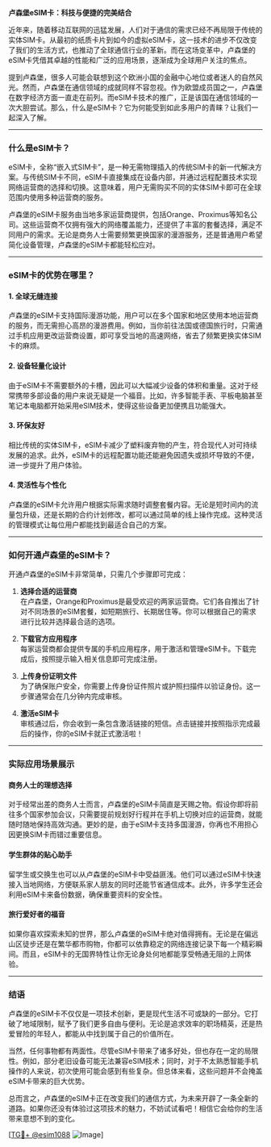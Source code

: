 **卢森堡eSIM卡：科技与便捷的完美结合**

近年来，随着移动互联网的迅猛发展，人们对于通信的需求已经不再局限于传统的实体SIM卡。从最初的纸质卡片到如今的虚拟eSIM卡，这一技术的进步不仅改变了我们的生活方式，也推动了全球通信行业的革新。而在这场变革中，卢森堡的eSIM卡凭借其卓越的性能和广泛的应用场景，逐渐成为全球用户关注的焦点。

提到卢森堡，很多人可能会联想到这个欧洲小国的金融中心地位或者迷人的自然风光。然而，卢森堡在通信领域的成就同样不容忽视。作为欧盟成员国之一，卢森堡在数字经济方面一直走在前列。而eSIM卡技术的推广，正是该国在通信领域的一次大胆尝试。那么，什么是eSIM卡？它为何能受到如此多用户的青睐？让我们一起深入了解。

---

### 什么是eSIM卡？

eSIM卡，全称“嵌入式SIM卡”，是一种无需物理插入的传统SIM卡的新一代解决方案。与传统SIM卡不同，eSIM卡直接集成在设备内部，并通过远程配置技术实现网络运营商的选择和切换。这意味着，用户无需购买不同的实体SIM卡即可在全球范围内使用多种运营商的服务。

卢森堡的eSIM卡服务由当地多家运营商提供，包括Orange、Proximus等知名公司。这些运营商不仅拥有强大的网络覆盖能力，还提供了丰富的套餐选择，满足不同用户的需求。无论是商务人士需要频繁更换国家的漫游服务，还是普通用户希望简化设备管理，卢森堡的eSIM卡都能轻松应对。

---

### eSIM卡的优势在哪里？

#### 1. **全球无缝连接**
卢森堡的eSIM卡支持国际漫游功能，用户可以在多个国家和地区使用本地运营商的服务，而无需担心高昂的漫游费用。例如，当你前往法国或德国旅行时，只需通过手机应用更改运营商设置，即可享受当地的高速网络，省去了频繁更换实体SIM卡的麻烦。

#### 2. **设备轻量化设计**
由于eSIM卡不需要额外的卡槽，因此可以大幅减少设备的体积和重量。这对于经常携带多部设备的用户来说无疑是一个福音。比如，许多智能手表、平板电脑甚至笔记本电脑都开始采用eSIM技术，使得这些设备更加便携且功能强大。

#### 3. **环保友好**
相比传统的实体SIM卡，eSIM卡减少了塑料废弃物的产生，符合现代人对可持续发展的追求。此外，eSIM卡的远程配置功能还能避免因遗失或损坏导致的不便，进一步提升了用户体验。

#### 4. **灵活性与个性化**
卢森堡的eSIM卡允许用户根据实际需求随时调整套餐内容。无论是短时间内的流量包升级，还是长期的合约计划修改，都可以通过简单的线上操作完成。这种灵活的管理模式让每位用户都能找到最适合自己的方案。

---

### 如何开通卢森堡的eSIM卡？

开通卢森堡的eSIM卡非常简单，只需几个步骤即可完成：

1. **选择合适的运营商**  
   在卢森堡，Orange和Proximus是最受欢迎的两家运营商。它们各自推出了针对不同场景的eSIM套餐，如短期旅行、长期居住等。你可以根据自己的需求进行比较并选择最合适的选项。

2. **下载官方应用程序**  
   每家运营商都会提供专属的手机应用程序，用于激活和管理eSIM卡。下载完成后，按照提示输入相关信息即可完成注册。

3. **上传身份证明文件**  
   为了确保账户安全，你需要上传身份证件照片或护照扫描件以验证身份。这一步骤通常会在几分钟内完成审核。

4. **激活eSIM卡**  
   审核通过后，你会收到一条包含激活链接的短信。点击链接并按照指示完成最后的操作，你的eSIM卡就正式激活啦！

---

### 实际应用场景展示

#### 商务人士的理想选择
对于经常出差的商务人士而言，卢森堡的eSIM卡简直是天赐之物。假设你即将前往多个国家参加会议，只需要提前规划好行程并在手机上切换对应的运营商，就能随时随地保持高效沟通。更妙的是，由于eSIM卡支持多国漫游，你再也不用担心因更换SIM卡而错过重要信息。

#### 学生群体的贴心助手
留学生或交换生也可以从卢森堡的eSIM卡中受益匪浅。他们可以通过eSIM卡快速接入当地网络，方便联系家人朋友的同时还能节省通信成本。此外，许多学生还会利用eSIM卡来备份数据，确保重要资料的安全性。

#### 旅行爱好者的福音
如果你喜欢探索未知的世界，那么卢森堡的eSIM卡绝对值得拥有。无论是在偏远山区徒步还是在繁华都市购物，你都可以依靠稳定的网络连接记录下每一个精彩瞬间。而且，eSIM卡的无国界特性让你无论身处何地都能享受畅通无阻的上网体验。

---

### 结语

卢森堡的eSIM卡不仅仅是一项技术创新，更是现代生活不可或缺的一部分。它打破了地域限制，赋予了我们更多自由与便利。无论是追求效率的职场精英，还是热爱冒险的年轻人，都能从中找到属于自己的价值所在。

当然，任何事物都有两面性。尽管eSIM卡带来了诸多好处，但也存在一定的局限性。例如，部分老旧设备可能无法兼容eSIM技术；同时，对于不太熟悉智能手机操作的人来说，初次使用可能会感到有些复杂。但总体来看，这些问题并不会掩盖eSIM卡带来的巨大优势。

总而言之，卢森堡的eSIM卡正在改变我们的通信方式，为未来开辟了一条全新的道路。如果你还没有体验过这项技术的魅力，不妨试试看吧！相信它会给你的生活带来意想不到的变化。

[[TG💪+ @esim1088](https://t.me/s/esim1088) ![Image](https://i.postimg.cc/4NQfJmqS/Snipaste-2025-05-13-00-14-12.png)]